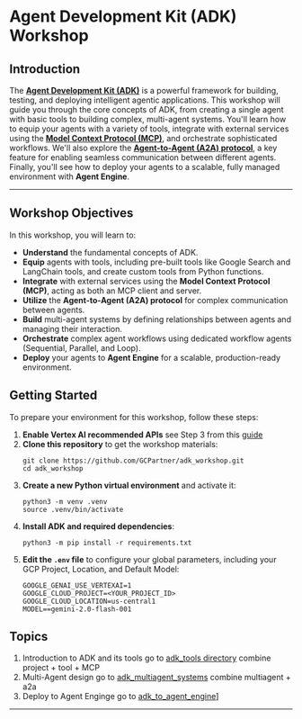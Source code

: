 # Agent Development Kit (ADK) Workshop

## Introduction
The [**Agent Development Kit (ADK)**](https://google.github.io/adk-docs/) is a powerful framework for building, testing, and deploying intelligent agentic applications. This workshop will guide you through the core concepts of ADK, from creating a single agent with basic tools to building complex, multi-agent systems. You'll learn how to equip your agents with a variety of tools, integrate with external services using the [**Model Context Protocol (MCP)**](https://modelcontextprotocol.io/overview), and orchestrate sophisticated workflows. We'll also explore the [**Agent-to-Agent (A2A) protocol**](https://a2a-protocol.org/latest/), a key feature for enabling seamless communication between different agents. Finally, you'll see how to deploy your agents to a scalable, fully managed environment with **Agent Engine**.

---

## Workshop Objectives
In this workshop, you will learn to:

* **Understand** the fundamental concepts of ADK.
* **Equip** agents with tools, including pre-built tools like Google Search and LangChain tools, and create custom tools from Python functions.
* **Integrate** with external services using the **Model Context Protocol (MCP)**, acting as both an MCP client and server.
* **Utilize** the **Agent-to-Agent (A2A) protocol** for complex communication between agents.
* **Build** multi-agent systems by defining relationships between agents and managing their interaction.
* **Orchestrate** complex agent workflows using dedicated workflow agents (Sequential, Parallel, and Loop).
* **Deploy** your agents to **Agent Engine** for a scalable, production-ready environment.

## Getting Started

To prepare your environment for this workshop, follow these steps:

1.  **Enable Vertex AI recommended APIs** see Step 3 from this [guide](https://cloud.google.com/vertex-ai/docs/start/cloud-environment#set_up_a_project)
2.  **Clone this repository** to get the workshop materials:
    ```
    git clone https://github.com/GCPartner/adk_workshop.git
    cd adk_workshop
    ```
3.  **Create a new Python virtual environment** and activate it:
    ```
    python3 -m venv .venv
    source .venv/bin/activate
    ```
4.  **Install ADK and required dependencies**:
    ```
    python3 -m pip install -r requirements.txt
    ```
5.  **Edit the `.env` file** to configure your global parameters, including your GCP Project, Location, and Default Model:
    ```
    GOOGLE_GENAI_USE_VERTEXAI=1
    GOOGLE_CLOUD_PROJECT=<YOUR_PROJECT_ID>
    GOOGLE_CLOUD_LOCATION=us-central1
    MODEL==gemini-2.0-flash-001
    ```

## Topics

1. Introduction to ADK and its tools go to [adk_tools directory](adk_tools) combine project + tool + MCP
2. Multi-Agent design go to [adk_multiagent_systems](adk_multiagent_systems) combine multiagent + a2a
3. Deploy to Agent Enginge go to [adk_to_agent_engine](adk_to_agent_engine)]
-----
